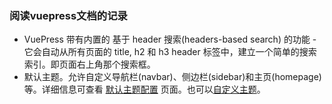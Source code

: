 ### 阅读vuepress文档的记录
- VuePress 带有内置的 基于 header 搜索(headers-based search) 的功能 - 它会自动从所有页面的 title, h2 和 h3 header 标签中，建立一个简单的搜索索引。即页面右上角那个搜索框。
- 默认主题。允许自定义导航栏(navbar)、侧边栏(sidebar)和主页(homepage)等。详细信息可查看 [默认主题配置](http://caibaojian.com/vuepress/default-theme-config/) 页面。也可以[自定义主题](http://caibaojian.com/vuepress/guide/custom-themes.html)。